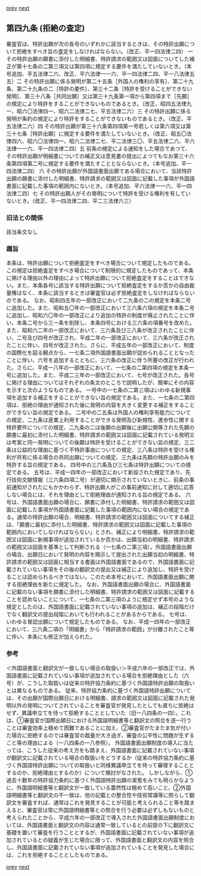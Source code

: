 [prev](/specific\markdowns\特許法\071_Mp-Ch_3-At_48_7.md)
[next](/specific\markdowns\特許法\073_Mp-Ch_3-At_50.md)
## 第四九条 (拒絶の査定)
審査官は、特許出願が次の各号のいずれかに該当するときは、その特許出願について拒絶をすべき旨の査定をしなければならない。（改正、平一四法律二四）
一 その特許出願の願書に添付した明細書、特許請求の範囲又は図面についてした補正が第十七条の二第三項又は第四項に規定する要件を満たしていないとき。（本号追加、平五法律二六、改正、平六法律一一六、平一四法律二四、平一八法律五五）二 その特許出願に係る発明が第二十五条［外国人の権利の享有］、第二十九条、第二十九条の二［特許の要件］、第三十二条［特許を受けることができない発明］、第三十八条［共同出願］又は第三十九条第一項から第四項まで［先願］の規定により特許をすることができないものであるとき。（改正、昭四五法律九一、昭六〇法律四一、昭六二法律二七、平五法律二六）三 その特許出願に係る発明が条約の規定により特許をすることができないものであるとき。（改正、平五法律二六）四 その特許出願が第三十六条第四項第一号若しくは第六項又は第三十七条［特許出願］に規定する要件を満たしていないとき。（改正、昭五〇法律四六、昭六〇法律四一、昭六二法律二七、平二法律三〇、平五法律二六、平六法律一一六、平一四法律二四）五 前条の規定による通知をした場合であつて、その特許出願が明細書についての補正又は意見書の提出によつてもなお第三十六条第四項第二号に規定する要件を満たすこととならないとき。（本号追加、平一四法律二四）
六 その特許出願が外国語書面出願である場合において、当該特許出願の願書に添付した明細書、特許請求の範囲又は図面に記載した事項が外国語書面に記載した事項の範囲内にないとき。（本号追加、平六法律一一六、平一四法律二四）七 その特許出願人がその発明について特許を受ける権利を有していないとき。（改正、平一四法律二四、平二三法律六三）

### 旧法との関係
該当条文なし

### 趣旨
本条は、特許出願について拒絶査定をすべき場合について規定したものである。
この規定は拒絶査定をすべき場合について制限的に規定したものであって、本条に掲げる理由以外の理由によって特許出願について拒絶査定をすることはできない。また、本条各号に該当する特許出願について拒絶査定をするか否かの自由裁量権はなく、本条に該当するときは審査官は必ず拒絶査定をしなければならないのである。
なお、昭和四五年の一部改正において二九条の二の規定を本条二号に追加した。また、昭和五〇年の一部改正において三六条六項の規定を本条二号に追加し、昭和六〇年の一部改正により追加の特許の制度が廃止されたことに伴い、本条二号から三一条を削除し、本条四号における三六条の項番号を改めた。また、昭和六二年の一部改正において、三六条及び三八条が改正されたことに伴い、二号及び四号が改正され、平成二年の一部改正において、三六条が改正されたことに伴い、四号が改正された。さらに、平成五年の一部改正において、制度の国際化を図る観点から、一七条二項外国語書面出願が認められることとなったことに伴い、六号を追加するとともに、三六条の改正に伴う所要の改正が行われた。さらに、平成一八年の一部改正において、一七条の二第四項の規定を本条一号に追加した。また、平成二三年の一部改正において、七号が改正された。各号に掲げる理由についてはそれぞれの条文のところで説明したが、簡単にその内容を示すと次のようなものである。
一号中の一七条の二第三項はいわゆる新規事項を追加する補正をすることができない旨の規定である。また、一七条の二第四項は、拒絶の理由が通知された後に発明の内容を大きく変更する補正をすることができない旨の規定である。
二号中の二五条は外国人の権利享有能力についての規定、二九条は産業上利用することができる発明及び新規性、進歩性に関する特許要件についての規定、二九条の二は後願の出願後に出願公開等された先願の願書に最初に添付した明細書、特許請求の範囲又は図面に記載されている発明又は考案と同一発明についての後願は特許を受けることができない旨の規定、三二条は公益的な理由に基づく不特許事由についての規定、三八条は特許を受ける権利が共有に係る場合の共同出願についての規定、三九条は先願の特許出願のみを特許する旨の規定である。
四号中の三六条及び三七条は特許出願についての規定である。
五号は、平成一四年の一部改正において新設された規定であり、先行技術文献情報（三六条四項二号）が適切に開示されていないときに、前条の事前通知がされたにもかかわらず、特許出願人がこの事前通知に対して適切に応答しない場合には、それを理由として拒絶理由が通知される旨の規定である。
六号は、外国語書面出願の場合に、願書に添付した明細書、特許請求の範囲又は図面に記載した事項が外国語書面に記載した事項の範囲内にない場合の規定である。通常の特許出願の場合、明細書、特許請求の範囲又は図面についてする補正は、「願書に最初に添付した明細書、特許請求の範囲又は図面に記載した事項の範囲内においてしなければならない」とされ、補正により明細書、特許請求の範囲又は図面に新規事項が追加されているか否かは、出願当初の明細書、特許請求の範囲又は図面を基準として判断される（一七条の二第三項）。外国語書面出願の場合、出願日において発明の内容を開示して提出された出願当初の明細書、特許請求の範囲又は図面に相当する書面は外国語書面であるので、外国語書面に記載されていない事項をその後の翻訳文の提出又は補正により追加し、特許を受けることは認められるべきではない。このため本号において、外国語書面出願に関する拒絶理由を新たに規定した。
なお、外国語書面出願の場合に、外国語書面に記載のない事項を願書に添付した明細書、特許請求の範囲又は図面に記載することを認めないことについて、一七条の二第三項のように規定せず本号のような規定としたのは、外国語書面に記載されていない事項の追加は、補正の段階だけでなく翻訳文の提出段階においても行われることがあるからである。
七号は、いわゆる冒認出願について規定したものである。
なお、平成一四年の一部改正において、三六条二項の「明細書」から「特許請求の範囲」が分離されたこと等に伴い、本条にも修正が加えられた。

### 参考
＜外国語書面と翻訳文が一致しない場合の取扱い＞平成六年の一部改正では、外国語書面に記載されていない事項が追加されている場合を拒絶理由とした（六号）が、こうした取扱いは従来の特許協力条約に基づく外国語特許出願の取扱いとは異なるものである。
従来、特許協力条約に基づく外国語特許出願については、その出願が国際出願日における明細書、請求の範囲又は図面に記載された発明以外の発明についてされていることを審査官が発見したとしても直ちに拒絶はせず、異議申立てを待って拒絶することとしていた（旧一八四条の一四）。これは、①審査官が国際出願日における外国語明細書等と翻訳文の照合を逐一行うことは審査効率上極めて困難であることに加え、②審査官がたまたま気が付いた場合に拒絶するのでは審査官の裁量が大き過ぎ、審査の公平性に問題が生ずること等の理由による（一八四条の一八参照）。
外国語書面出願制度の導入に当たっては、こうした従来の考え方をも踏まえ、外国語書面に記載されていない事項が翻訳文に記載されている場合の取扱いをどうするか（従来の特許協力条約に基づく外国語特許出願についての取扱いと同様異議申立てを待って審理することとするのか、拒絶理由とするのか）について検討がなされた。
しかしながら、①過去十数年の特許協力条約に基づく外国語特許出願の実態をみても明らかなように、外国語明細書等と翻訳文が一致している蓋然性は極めて高いこと、②外国語明細書等と翻訳文の不一致は、他の記載との整合性や技術常識等に照らして翻訳文を審査すれば、通常はこれを発見することが可能と考えられること等を踏まえると、審査官は常に外国語明細書等との照合を行う必要は必ずしもないものと考えられたことから、平成六年の一部改正で導入された外国語書面出願制度においては、外国語書面と翻訳文の内容は通常一致しているとの前提の下に翻訳文に基礎を置いて審査を行うこととするが、外国語書面に記載されていない事項が追加されているとの疑義が生じた場合に限って、外国語書面と翻訳文の内容を照合し、外国語書面に記載されていない事項が追加されていることを発見した場合には、これを拒絶することとしたものである。

[prev](/specific\markdowns\特許法\071_Mp-Ch_3-At_48_7.md)
[next](/specific\markdowns\特許法\073_Mp-Ch_3-At_50.md)